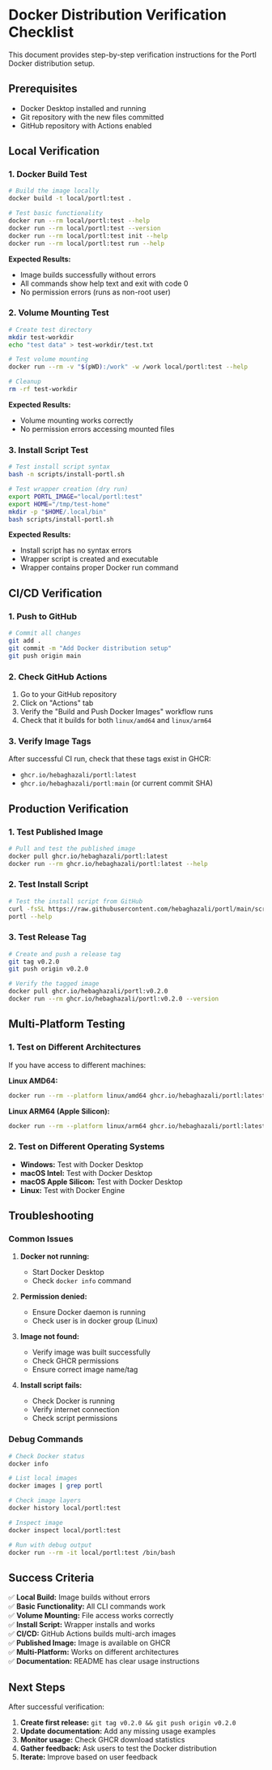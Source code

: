 # Docker Distribution Verification Checklist

This document provides step-by-step verification instructions for the Portl Docker distribution setup.

## Prerequisites

- Docker Desktop installed and running
- Git repository with the new files committed
- GitHub repository with Actions enabled

## Local Verification

### 1. Docker Build Test

```bash
# Build the image locally
docker build -t local/portl:test .

# Test basic functionality
docker run --rm local/portl:test --help
docker run --rm local/portl:test --version
docker run --rm local/portl:test init --help
docker run --rm local/portl:test run --help
```

**Expected Results:**
- Image builds successfully without errors
- All commands show help text and exit with code 0
- No permission errors (runs as non-root user)

### 2. Volume Mounting Test

```bash
# Create test directory
mkdir test-workdir
echo "test data" > test-workdir/test.txt

# Test volume mounting
docker run --rm -v "$(pWD):/work" -w /work local/portl:test --help

# Cleanup
rm -rf test-workdir
```

**Expected Results:**
- Volume mounting works correctly
- No permission errors accessing mounted files

### 3. Install Script Test

```bash
# Test install script syntax
bash -n scripts/install-portl.sh

# Test wrapper creation (dry run)
export PORTL_IMAGE="local/portl:test"
export HOME="/tmp/test-home"
mkdir -p "$HOME/.local/bin"
bash scripts/install-portl.sh
```

**Expected Results:**
- Install script has no syntax errors
- Wrapper script is created and executable
- Wrapper contains proper Docker run command

## CI/CD Verification

### 1. Push to GitHub

```bash
# Commit all changes
git add .
git commit -m "Add Docker distribution setup"
git push origin main
```

### 2. Check GitHub Actions

1. Go to your GitHub repository
2. Click on "Actions" tab
3. Verify the "Build and Push Docker Images" workflow runs
4. Check that it builds for both `linux/amd64` and `linux/arm64`

### 3. Verify Image Tags

After successful CI run, check that these tags exist in GHCR:
- `ghcr.io/hebaghazali/portl:latest`
- `ghcr.io/hebaghazali/portl:main` (or current commit SHA)

## Production Verification

### 1. Test Published Image

```bash
# Pull and test the published image
docker pull ghcr.io/hebaghazali/portl:latest
docker run --rm ghcr.io/hebaghazali/portl:latest --help
```

### 2. Test Install Script

```bash
# Test the install script from GitHub
curl -fsSL https://raw.githubusercontent.com/hebaghazali/portl/main/scripts/install-portl.sh | bash
portl --help
```

### 3. Test Release Tag

```bash
# Create and push a release tag
git tag v0.2.0
git push origin v0.2.0

# Verify the tagged image
docker pull ghcr.io/hebaghazali/portl:v0.2.0
docker run --rm ghcr.io/hebaghazali/portl:v0.2.0 --version
```

## Multi-Platform Testing

### 1. Test on Different Architectures

If you have access to different machines:

**Linux AMD64:**
```bash
docker run --rm --platform linux/amd64 ghcr.io/hebaghazali/portl:latest --help
```

**Linux ARM64 (Apple Silicon):**
```bash
docker run --rm --platform linux/arm64 ghcr.io/hebaghazali/portl:latest --help
```

### 2. Test on Different Operating Systems

- **Windows:** Test with Docker Desktop
- **macOS Intel:** Test with Docker Desktop
- **macOS Apple Silicon:** Test with Docker Desktop
- **Linux:** Test with Docker Engine

## Troubleshooting

### Common Issues

1. **Docker not running:**
   - Start Docker Desktop
   - Check `docker info` command

2. **Permission denied:**
   - Ensure Docker daemon is running
   - Check user is in docker group (Linux)

3. **Image not found:**
   - Verify image was built successfully
   - Check GHCR permissions
   - Ensure correct image name/tag

4. **Install script fails:**
   - Check Docker is running
   - Verify internet connection
   - Check script permissions

### Debug Commands

```bash
# Check Docker status
docker info

# List local images
docker images | grep portl

# Check image layers
docker history local/portl:test

# Inspect image
docker inspect local/portl:test

# Run with debug output
docker run --rm -it local/portl:test /bin/bash
```

## Success Criteria

✅ **Local Build:** Image builds without errors  
✅ **Basic Functionality:** All CLI commands work  
✅ **Volume Mounting:** File access works correctly  
✅ **Install Script:** Wrapper installs and works  
✅ **CI/CD:** GitHub Actions builds multi-arch images  
✅ **Published Image:** Image is available on GHCR  
✅ **Multi-Platform:** Works on different architectures  
✅ **Documentation:** README has clear usage instructions  

## Next Steps

After successful verification:

1. **Create first release:** `git tag v0.2.0 && git push origin v0.2.0`
2. **Update documentation:** Add any missing usage examples
3. **Monitor usage:** Check GHCR download statistics
4. **Gather feedback:** Ask users to test the Docker distribution
5. **Iterate:** Improve based on user feedback
